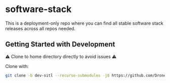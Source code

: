 # software-stack
This is a deployment-only repo where you can find all stable software stack releases across all repos needed.

## Getting Started with Development
⚠️ Clone to home directory directly to avoid issues ⚠️

Clone with:

```bash
git clone -b dev-sitl --recurse-submodules -j8 https://github.com/DroneLeaf/software-stack
```
